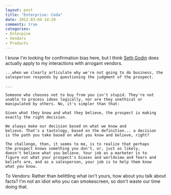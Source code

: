 ```yaml
---
layout: post
title: "Enterprise: Coda"
date: 2012-03-04 14:29
comments: true
categories: 
- Enterpise
- Vendors
- Products
---
```

I know I'm looking for confirmation bias here, but I think [Seth
Godin](http://sethgodin.typepad.com/seths_blog/2012/03/why-lie.html)
does actually apply to my interactions with arrogant vendors.

    ...when we clearly articulate why we're not going to do business, the
    salesperson responds by questioning the judgment of the prospect.

    ...

    Someone who chooses not to buy from you isn't stupid. They're not
    unable to process ideas logically, nor are they unethical or
    manipulated by others. No, it's simpler than that:

    Given what they know and what they believe, the prospect is making
    exactly the right decision.

    We always make our decision based on what we know and
    believe. That's a tautology, based on the definition... a decision
    is the path you take based on what you know and believe, right?

    The challenge, then, it seems to me, is to realize that perhaps
    the prospect knows something you don't, or, just as likely,
    doesn't believe what you believe. Your job as a marketer is to
    figure out what your prospect's biases and worldview and fears and
    beliefs are, and as a salesperson, your job is to help them know
    what you know.

To Vendors: Rather than belittling what isn't yours, how about you
talk about facts? I'm not an idiot who you can smokescreen, so don't
waste our time doing that.
